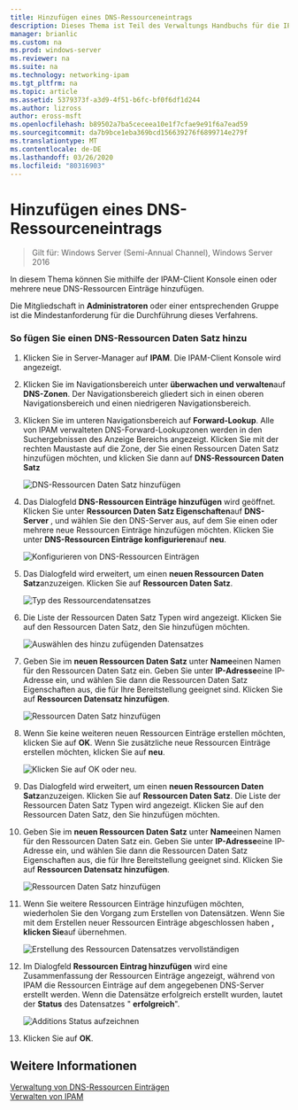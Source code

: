 ```yaml
---
title: Hinzufügen eines DNS-Ressourceneintrags
description: Dieses Thema ist Teil des Verwaltungs Handbuchs für die IP-Adressverwaltung (IPAM) in Windows Server 2016.
manager: brianlic
ms.custom: na
ms.prod: windows-server
ms.reviewer: na
ms.suite: na
ms.technology: networking-ipam
ms.tgt_pltfrm: na
ms.topic: article
ms.assetid: 5379373f-a3d9-4f51-b6fc-bf0f6df1d244
ms.author: lizross
author: eross-msft
ms.openlocfilehash: b89502a7ba5ceceea10e1f7cfae9e91f6a7ead59
ms.sourcegitcommit: da7b9bce1eba369bcd156639276f6899714e279f
ms.translationtype: MT
ms.contentlocale: de-DE
ms.lasthandoff: 03/26/2020
ms.locfileid: "80316903"
---
```

# <a name="add-a-dns-resource-record"></a>Hinzufügen eines DNS-Ressourceneintrags

>Gilt für: Windows Server (Semi-Annual Channel), Windows Server 2016

In diesem Thema können Sie mithilfe der IPAM-Client Konsole einen oder mehrere neue DNS-Ressourcen Einträge hinzufügen.  
  
Die Mitgliedschaft in **Administratoren** oder einer entsprechenden Gruppe ist die Mindestanforderung für die Durchführung dieses Verfahrens.  
  
### <a name="to-add-a-dns-resource-record"></a>So fügen Sie einen DNS-Ressourcen Daten Satz hinzu  
  
1.  Klicken Sie in Server-Manager auf **IPAM**. Die IPAM-Client Konsole wird angezeigt.  
  
2.  Klicken Sie im Navigationsbereich unter **überwachen und verwalten**auf **DNS-Zonen**.  Der Navigationsbereich gliedert sich in einen oberen Navigationsbereich und einen niedrigeren Navigationsbereich.  
  
3.  Klicken Sie im unteren Navigationsbereich auf **Forward-Lookup**. Alle von IPAM verwalteten DNS-Forward-Lookupzonen werden in den Suchergebnissen des Anzeige Bereichs angezeigt. Klicken Sie mit der rechten Maustaste auf die Zone, der Sie einen Ressourcen Daten Satz hinzufügen möchten, und klicken Sie dann auf **DNS-Ressourcen Daten Satz**  
  
    ![DNS-Ressourcen Daten Satz hinzufügen](../../media/Add-a-DNS-Resource-Record/ipam_DNSrr_01.jpg)
  
4.  Das Dialogfeld **DNS-Ressourcen Einträge hinzufügen** wird geöffnet. Klicken Sie unter **Ressourcen Daten Satz Eigenschaften**auf **DNS-Server** , und wählen Sie den DNS-Server aus, auf dem Sie einen oder mehrere neue Ressourcen Einträge hinzufügen möchten. Klicken Sie unter **DNS-Ressourcen Einträge konfigurieren**auf **neu**.  
  
    ![Konfigurieren von DNS-Ressourcen Einträgen](../../media/Add-a-DNS-Resource-Record/ipam_DNSrr_02.jpg)  
  
5.  Das Dialogfeld wird erweitert, um einen **neuen Ressourcen Daten Satz**anzuzeigen. Klicken Sie auf **Ressourcen Daten Satz**.  
  
    ![Typ des Ressourcendatensatzes](../../media/Add-a-DNS-Resource-Record/ipam_DNSrr_03.jpg)  
  
6.  Die Liste der Ressourcen Daten Satz Typen wird angezeigt. Klicken Sie auf den Ressourcen Daten Satz, den Sie hinzufügen möchten.  
  
    ![Auswählen des hinzu zufügenden Datensatzes](../../media/Add-a-DNS-Resource-Record/ipam_DNSrr_04.jpg)  
  
7.  Geben Sie im **neuen Ressourcen Daten Satz** unter **Name**einen Namen für den Ressourcen Daten Satz ein. Geben Sie unter **IP-Adresse**eine IP-Adresse ein, und wählen Sie dann die Ressourcen Daten Satz Eigenschaften aus, die für Ihre Bereitstellung geeignet sind. Klicken Sie auf **Ressourcen Datensatz hinzufügen**.  
  
    ![Ressourcen Daten Satz hinzufügen](../../media/Add-a-DNS-Resource-Record/ipam_DNSrr_06.jpg)  
  
8.  Wenn Sie keine weiteren neuen Ressourcen Einträge erstellen möchten, klicken Sie auf **OK**. Wenn Sie zusätzliche neue Ressourcen Einträge erstellen möchten, klicken Sie auf **neu**.  
  
    ![Klicken Sie auf OK oder neu.](../../media/Add-a-DNS-Resource-Record/ipam_DNSrr_r2_01.jpg)
  
9. Das Dialogfeld wird erweitert, um einen **neuen Ressourcen Daten Satz**anzuzeigen. Klicken Sie auf **Ressourcen Daten Satz**. Die Liste der Ressourcen Daten Satz Typen wird angezeigt. Klicken Sie auf den Ressourcen Daten Satz, den Sie hinzufügen möchten.  
  
10. Geben Sie im **neuen Ressourcen Daten Satz** unter **Name**einen Namen für den Ressourcen Daten Satz ein. Geben Sie unter **IP-Adresse**eine IP-Adresse ein, und wählen Sie dann die Ressourcen Daten Satz Eigenschaften aus, die für Ihre Bereitstellung geeignet sind. Klicken Sie auf **Ressourcen Datensatz hinzufügen**.  
  
    ![Ressourcen Daten Satz hinzufügen](../../media/Add-a-DNS-Resource-Record/ipam_DNSrr_r2_02.jpg)  
  
11. Wenn Sie weitere Ressourcen Einträge hinzufügen möchten, wiederholen Sie den Vorgang zum Erstellen von Datensätzen. Wenn Sie mit dem Erstellen neuer Ressourcen Einträge abgeschlossen haben **, klicken Sie**auf übernehmen.  
  
    ![Erstellung des Ressourcen Datensatzes vervollständigen](../../media/Add-a-DNS-Resource-Record/ipam_DNSrr_r2_03.jpg)  
  
12. Im Dialogfeld **Ressourcen Eintrag hinzufügen** wird eine Zusammenfassung der Ressourcen Einträge angezeigt, während von IPAM die Ressourcen Einträge auf dem angegebenen DNS-Server erstellt werden. Wenn die Datensätze erfolgreich erstellt wurden, lautet der **Status** des Datensatzes " **erfolgreich**".  
  
    ![Additions Status aufzeichnen](../../media/Add-a-DNS-Resource-Record/ipam_DNSrr_r2_04.jpg)  
  
13. Klicken Sie auf **OK**.  
  
## <a name="see-also"></a>Weitere Informationen  
[Verwaltung von DNS-Ressourcen Einträgen](DNS-Resource-Record-Management.md)  
[Verwalten von IPAM](Manage-IPAM.md)  
  


